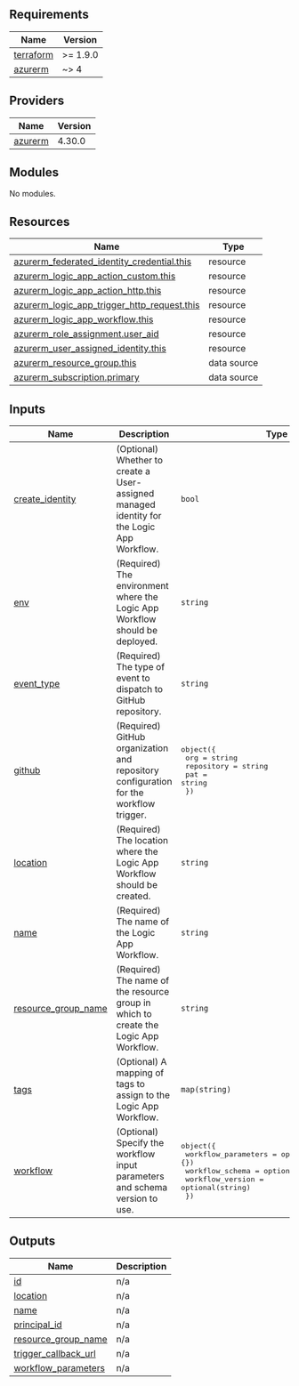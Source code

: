## Requirements

| Name | Version |
|------|---------|
| <a name="requirement_terraform"></a> [terraform](#requirement\_terraform) | >= 1.9.0 |
| <a name="requirement_azurerm"></a> [azurerm](#requirement\_azurerm) | ~> 4 |

## Providers

| Name | Version |
|------|---------|
| <a name="provider_azurerm"></a> [azurerm](#provider\_azurerm) | 4.30.0 |

## Modules

No modules.

## Resources

| Name | Type |
|------|------|
| [azurerm_federated_identity_credential.this](https://registry.terraform.io/providers/hashicorp/azurerm/latest/docs/resources/federated_identity_credential) | resource |
| [azurerm_logic_app_action_custom.this](https://registry.terraform.io/providers/hashicorp/azurerm/latest/docs/resources/logic_app_action_custom) | resource |
| [azurerm_logic_app_action_http.this](https://registry.terraform.io/providers/hashicorp/azurerm/latest/docs/resources/logic_app_action_http) | resource |
| [azurerm_logic_app_trigger_http_request.this](https://registry.terraform.io/providers/hashicorp/azurerm/latest/docs/resources/logic_app_trigger_http_request) | resource |
| [azurerm_logic_app_workflow.this](https://registry.terraform.io/providers/hashicorp/azurerm/latest/docs/resources/logic_app_workflow) | resource |
| [azurerm_role_assignment.user_aid](https://registry.terraform.io/providers/hashicorp/azurerm/latest/docs/resources/role_assignment) | resource |
| [azurerm_user_assigned_identity.this](https://registry.terraform.io/providers/hashicorp/azurerm/latest/docs/resources/user_assigned_identity) | resource |
| [azurerm_resource_group.this](https://registry.terraform.io/providers/hashicorp/azurerm/latest/docs/data-sources/resource_group) | data source |
| [azurerm_subscription.primary](https://registry.terraform.io/providers/hashicorp/azurerm/latest/docs/data-sources/subscription) | data source |

## Inputs

| Name | Description | Type | Default | Required |
|------|-------------|------|---------|:--------:|
| <a name="input_create_identity"></a> [create\_identity](#input\_create\_identity) | (Optional) Whether to create a User-assigned managed identity for the Logic App Workflow. | `bool` | `false` | no |
| <a name="input_env"></a> [env](#input\_env) | (Required) The environment where the Logic App Workflow should be deployed. | `string` | n/a | yes |
| <a name="input_event_type"></a> [event\_type](#input\_event\_type) | (Required) The type of event to dispatch to GitHub repository. | `string` | `"azure-alert"` | no |
| <a name="input_github"></a> [github](#input\_github) | (Required) GitHub organization and repository configuration for the workflow trigger. | <pre>object({<br/>    org        = string<br/>    repository = string<br/>    pat        = string<br/>  })</pre> | n/a | yes |
| <a name="input_location"></a> [location](#input\_location) | (Required) The location where the Logic App Workflow should be created. | `string` | `"westeurope"` | no |
| <a name="input_name"></a> [name](#input\_name) | (Required) The name of the Logic App Workflow. | `string` | `"test"` | no |
| <a name="input_resource_group_name"></a> [resource\_group\_name](#input\_resource\_group\_name) | (Required) The name of the resource group in which to create the Logic App Workflow. | `string` | `"test-rg-devopslab-ffppa"` | no |
| <a name="input_tags"></a> [tags](#input\_tags) | (Optional) A mapping of tags to assign to the Logic App Workflow. | `map(string)` | `{}` | no |
| <a name="input_workflow"></a> [workflow](#input\_workflow) | (Optional) Specify the workflow input parameters and schema version to use. | <pre>object({<br/>    workflow_parameters = optional(map(string), {})<br/>    workflow_schema     = optional(string)<br/>    workflow_version    = optional(string)<br/>  })</pre> | <pre>{<br/>  "workflow_parameters": {},<br/>  "workflow_schema": "https://schema.management.azure.com/providers/Microsoft.Logic/schemas/2016-06-01/workflowdefinition.json#",<br/>  "workflow_version": "1.0.0.0"<br/>}</pre> | no |

## Outputs

| Name | Description |
|------|-------------|
| <a name="output_id"></a> [id](#output\_id) | n/a |
| <a name="output_location"></a> [location](#output\_location) | n/a |
| <a name="output_name"></a> [name](#output\_name) | n/a |
| <a name="output_principal_id"></a> [principal\_id](#output\_principal\_id) | n/a |
| <a name="output_resource_group_name"></a> [resource\_group\_name](#output\_resource\_group\_name) | n/a |
| <a name="output_trigger_callback_url"></a> [trigger\_callback\_url](#output\_trigger\_callback\_url) | n/a |
| <a name="output_workflow_parameters"></a> [workflow\_parameters](#output\_workflow\_parameters) | n/a |
